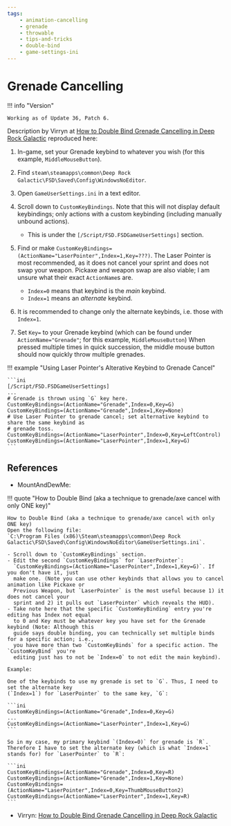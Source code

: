 ```yaml
---
tags:
    - animation-cancelling
    - grenade
    - throwable
    - tips-and-tricks
    - double-bind
    - game-settings-ini
---
```


# Grenade Cancelling

!!! info "Version"

    Working as of Update 36, Patch 6.

Description by Virryn at [How to Double Bind Grenade Cancelling in Deep Rock
Galactic](https://gist.github.com/Virryn/d6385d3a262b17039e6602c5b34ef01c) reproduced here:

1. In-game, set your Grenade keybind to whatever you wish (for this example, `MiddleMouseButton`).
2. Find `steam\steamapps\common\Deep Rock Galactic\FSD\Saved\Config\WindowsNoEditor`.
3. Open `GameUserSettings.ini` in a text editor.
4. Scroll down to `CustomKeyBindings`. Note that this will not display default keybindings; only
actions with a custom keybinding (including manually unbound actions).

    - This is under the `[/Script/FSD.FSDGameUserSettings]` section.

5. Find or make `CustomKeyBindings=(ActionName="LaserPointer",Index=1,Key=???)`. The Laser Pointer
is most recommended, as it does not cancel your sprint and does not swap your weapon. Pickaxe and
weapon swap are also viable; I am unsure what their exact `ActionName`s are.

    - `Index=0` means that keybind is the *main* keybind.
    - `Index=1` means an *alternate* keybind.

6. It is recommended to change only the alternate keybinds, i.e. those with `Index=1`.
7. Set `Key=` to your Grenade keybind (which can be found under `ActionName="Grenade"`; for this
example, `MiddleMouseButton`) When pressed multiple times in quick succession, the middle mouse
button should now quickly throw multiple grenades.

!!! example "Using Laser Pointer's Alterative Keybind to Grenade Cancel"

    ```ini
    [/Script/FSD.FSDGameUserSettings]
    ...
    # Grenade is thrown using `G` key here.
    CustomKeyBindings=(ActionName="Grenade",Index=0,Key=G)
    CustomKeyBindings=(ActionName="Grenade",Index=1,Key=None)
    # Use Laser Pointer to grenade cancel; set alternative keybind to share the same keybind as
    # grenade toss.
    CustomKeyBindings=(ActionName="LaserPointer",Index=0,Key=LeftControl)
    CustomKeyBindings=(ActionName="LaserPointer",Index=1,Key=G)
    ```

## References

- MountAndDewMe:

!!! quote "How to Double Bind (aka a technique to grenade/axe cancel with only ONE key)"

    How to Double Bind (aka a technique to grenade/axe cancel with only ONE key)
    Open the following file:
    `C:\Program Files (x86)\Steam\steamapps\common\Deep Rock Galactic\FSD\Saved\Config\WindowsNoEditor\GameUserSettings.ini`.

    - Scroll down to `CustomKeyBindings` section.
    - Edit the second `CustomKeyBindings` for `LaserPointer`:
      `CustomKeyBindings=(ActionName="LaserPointer",Index=1,Key=G)`. If you don't have it, just
      make one. (Note you can use other keybinds that allows you to cancel animation like Pickaxe or
      Previous Weapon, but `LaserPointer` is the most useful because 1) it does not cancel your
      sprint and 2) it pulls out `LaserPointer` which reveals the HUD).
    - Take note here that the specific `CustomKeyBinding` entry you're editing has Index not equal
      to 0 and Key must be whatever key you have set for the Grenade keybind (Note: Although this
      guide says double binding, you can technically set multiple binds for a specific action; i.e.,
      you have more than two `CustomKeyBinds` for a specific action. The `CustomKeyBind` you're
      editing just has to not be `Index=0` to not edit the main keybind).

    Example:

    One of the keybinds to use my grenade is set to `G`. Thus, I need to set the alternate key
    (`Index=1`) for `LaserPointer` to the same key, `G`:

    ```ini
    CustomKeyBindings=(ActionName="Grenade",Index=0,Key=G)
    ...
    CustomKeyBindings=(ActionName="LaserPointer",Index=1,Key=G)
    ```

    So in my case, my primary keybind `(Index=0)` for grenade is `R`. Therefore I have to set the alternate key (which is what `Index=1` stands for) for `LaserPointer` to `R`:

    ```ini
    CustomKeyBindings=(ActionName="Grenade",Index=0,Key=R)
    CustomKeyBindings=(ActionName="Grenade",Index=1,Key=None)
    CustomKeyBindings=(ActionName="LaserPointer",Index=0,Key=ThumbMouseButton2)
    CustomKeyBindings=(ActionName="LaserPointer",Index=1,Key=R)
    ```

- Virryn: [How to Double Bind Grenade Cancelling in Deep Rock Galactic](https://gist.github.com/Virryn/d6385d3a262b17039e6602c5b34ef01c)
